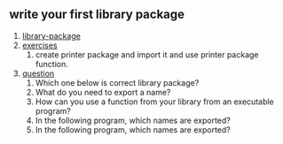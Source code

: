 ##  write your first library package  
1. [library-package](https://github.com/MaazMS/LearnGo/tree/master/code/src/04-write-your-first-library-package/library-package) 
1. [exercises](https://github.com/MaazMS/LearnGo/tree/master/code/src/04-write-your-first-library-package/exercises/printer) 
   1. create printer package and import it and use printer package function.  
1. [question](https://github.com/MaazMS/LearnGo/tree/master/code/src/04-write-your-first-library-package/question)
     1. Which one below is correct library package?
    1. What do you need to export a name?
    1. How can you use a function from your library from an executable program?
    1. In the following program, which names are exported? 
    1. In the following program, which names are exported?  
    